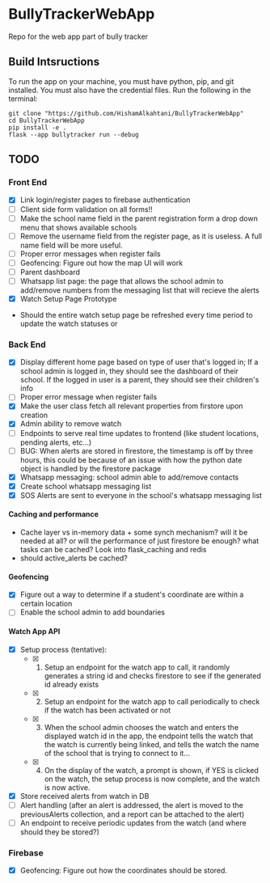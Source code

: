 # BullyTrackerWebApp

Repo for the web app part of bully tracker

## Build Intsructions

To run the app on your machine, you must have python, pip, and git installed. You must also have the credential files. Run the following in the terminal:

```shell
git clone "https://github.com/HishamAlkahtani/BullyTrackerWebApp"
cd BullyTrackerWebApp
pip install -e .
flask --app bullytracker run --debug
```

## TODO

### Front End
- [X] Link login/register pages to firebase authentication
- [ ] Client side form validation on all forms!!
- [ ] Make the school name field in the parent registration form a drop down menu that shows available schools
- [ ] Remove the username field from the register page, as it is useless. A full name field will be more useful.
- [ ] Proper error messages when register fails
- [ ] Geofencing: Figure out how the map UI will work
- [ ] Parent dashboard
- [ ] Whatsapp list page: the page that allows the school admin to add/remove numbers from the messaging list that will recieve the alerts
- [X] Watch Setup Page Prototype 
- Should the entire watch setup page be refreshed every time period to update the watch statuses or 
### Back End
- [X] Display different home page based on type of user that's logged in; If a school admin is logged in, they should see the dashboard of their school. If the logged in user is a parent, they should see their children's info
- [ ] Proper error message when register fails
- [X] Make the user class fetch all relevant properties from firstore upon creation
- [X] Admin ability to remove watch
- [ ] Endpoints to serve real time updates to frontend (like student locations, pending alerts, etc...)
- [ ] BUG: When alerts are stored in firestore, the timestamp is off by three hours, this could be because of an issue with how the python date object is handled by the firestore package
- [X] Whatsapp messaging: school admin able to add/remove contacts
- [X] Create school whatsapp messaging list
- [X] SOS Alerts are sent to everyone in the school's whatsapp messaging list
#### Caching and performance
- Cache layer vs in-memory data + some synch mechanism? will it be needed at all? or will the performance of just firestore be enough? what tasks can be cached? Look into flask_caching and redis
- should active_alerts be cached?
#### Geofencing
- [X] Figure out a way to determine if a student's coordinate are within a certain location
- [ ] Enable the school admin to add boundaries
#### Watch App API
- [X] Setup process (tentative):
    - [X] 1) Setup an endpoint for the watch app to call, it randomly generates a string id and checks firestore to see if the generated id already exists
    - [X] 2) Setup an endpoint for the watch app to call periodically to check if the watch has been activated or not
    - [X] 3) When the school admin chooses the watch and enters the displayed watch id in the app, the endpoint tells the watch that the watch is currently being linked, and tells the watch the name of the school that is trying to connect to it...
    - [X] 4) On the display of the watch, a prompt is shown, if YES is clicked on the watch, the setup process is now complete, and the watch is now active.
- [X] Store received alerts from watch in DB
- [ ] Alert handling (after an alert is addressed, the alert is moved to the previousAlerts collection, and a report can be attached to the alert)
- [ ] An endpoint to receive periodic updates from the watch (and where should they be stored?)
### Firebase
- [X] Geofencing: Figure out how the coordinates should be stored.
